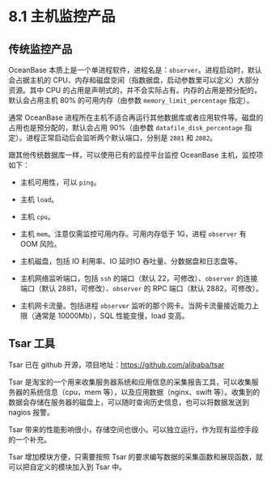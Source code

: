 # 8.1 主机监控产品

## 传统监控产品

OceanBase 本质上是一个单进程软件，进程名是：`observer`。进程启动时，默认会占据主机的 CPU、内存和磁盘空间（指数据盘，启动参数里可以定义）大部分资源。其中 CPU 的占用是声明式的，并不会实际占有。内存的占用是预分配的，默认会占用主机 80% 的可用内存（由参数 `memory_limit_percentage` 指定）。

通常 OceanBase 进程所在主机不适合再运行其他数据库或者应用软件等。磁盘的占用也是预分配的，默认会占用 90%（由参数 `datafile_disk_percentage` 指定）。进程正常启动后会监听两个默认端口，分别是 `2881` 和 `2882`。

跟其他传统数据库一样，可以使用已有的监控平台监控 OceanBase 主机，监控项如下：

- 主机可用性，可以 `ping`。

- 主机 `load`。

- 主机 `cpu`。

- 主机 `mem`。注意仅需监控可用内存。可用内存低于 1G，进程 `observer` 有 OOM 风险。

- 主机磁盘，包括 IO 利用率、IO 延时IO 吞吐量、分数据盘和日志盘等。

- 主机网络监听端口，包括 `ssh` 的端口（默认 22，可修改）、`observer` 的连接端口（默认 2881，可修改）、`observer` 的 RPC 端口（默认 2882，可修改）。

- 主机网卡流量。包括进程 `observer` 监听的那个网卡。当网卡流量接近能力上限（通常是 10000Mb），SQL 性能变慢，load 变高。

## Tsar 工具

Tsar 已在 github 开源，项目地址：<https://github.com/alibaba/tsar>

Tsar 是淘宝的一个用来收集服务器系统和应用信息的采集报告工具，可以收集服务器的系统信息（cpu，mem 等），以及应用数据（nginx、swift 等）。收集到的数据会存储在服务器的磁盘上，可以随时查询历史信息，也可以将数据发送到 nagios 报警。

Tsar 带来的性能影响很小，存储空间也很小。可以独立运行，作为现有监控手段的一个补充。

Tsar 增加模块方便，只需要按照 Tsar 的要求编写数据的采集函数和展现函数，就可以把自定义的模块加入到 Tsar 中。
